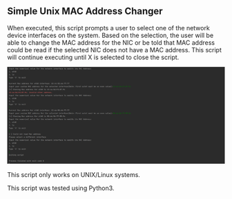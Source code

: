 ## Simple Unix MAC Address Changer

When executed, this script prompts a user to select one of the network device interfaces on the system. Based on the selection, the user will be able to change the MAC address for the NIC or be told that MAC address could be read if the selected NIC does not have a MAC address. This script will continue executing until X is selected to close the script.

![Image of mac](https://github.com/bwilliams4428/Python-Projects/blob/main/Simple%20Unix%20Mac%20Address%20Changer/macchanger.PNG)

This script only works on UNIX/Linux systems.

This script was tested using Python3.
